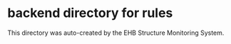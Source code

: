 # backend directory for rules

This directory was auto-created by the EHB Structure Monitoring System.